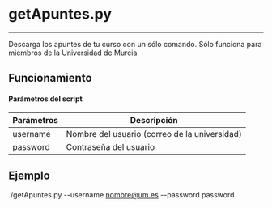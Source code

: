 # getApuntes.py
-----
Descarga los apuntes de tu curso con un sólo comando. Sólo funciona para miembros de la Universidad de Murcia

## Funcionamiento

#### Parámetros del script
Parámetros | Descripción
--- | --- 
username   | Nombre del usuario (correo de la universidad) 
password   | Contraseña del usuario

## Ejemplo

./getApuntes.py --username nombre@um.es --password password
